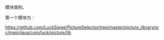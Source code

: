 模块类别、

第一个模块为：

https://github.com/LuckSiege/PictureSelector/tree/master/picture_library/src/main/java/com/luck/picture/lib